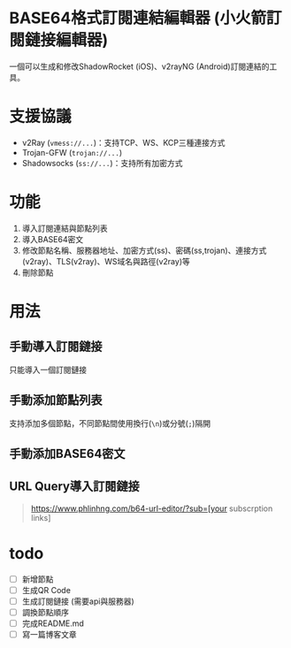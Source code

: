# BASE64格式訂閱連結編輯器 (小火箭訂閱鏈接編輯器)
一個可以生成和修改ShadowRocket (iOS)、v2rayNG (Android)訂閱連結的工具。

# 支援協議
+ v2Ray (`vmess://...`)：支持TCP、WS、KCP三種連接方式
+ Trojan-GFW (`trojan://...`)
+ Shadowsocks (`ss://...`)：支持所有加密方式

# 功能
1. 導入訂閱連結與節點列表
2. 導入BASE64密文
3. 修改節點名稱、服務器地址、加密方式(ss)、密碼(ss,trojan)、連接方式(v2ray)、TLS(v2ray)、WS域名與路徑(v2ray)等
4. 刪除節點

# 用法
## 手動導入訂閱鏈接
只能導入一個訂閱鏈接
## 手動添加節點列表
支持添加多個節點，不同節點間使用換行(`\n`)或分號(`;`)隔開
## 手動添加BASE64密文
## URL Query導入訂閱鏈接
> https://www.phlinhng.com/b64-url-editor/?sub=[your subscrption links]

# todo
+ [ ] 新增節點
+ [ ] 生成QR Code
+ [ ] 生成訂閱鏈接 (需要api與服務器)
+ [ ] 調換節點順序
+ [ ] 完成README.md
+ [ ] 寫一篇博客文章
